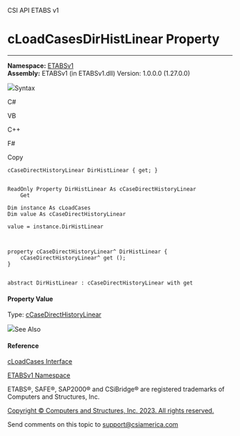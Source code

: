 ﻿

CSI API ETABS v1

# cLoadCasesDirHistLinear Property  
  
---  
  
**Namespace:** [ETABSv1](2780f1b8-2033-5289-2298-1cdb2a7508d9.htm)  
**Assembly:** ETABSv1 (in ETABSv1.dll) Version: 1.0.0.0 (1.27.0.0)

![](../icons/SectionExpanded.png)Syntax

C#

VB

C++

F#

Copy

    
    
    cCaseDirectHistoryLinear DirHistLinear { get; }
    
    
    ReadOnly Property DirHistLinear As cCaseDirectHistoryLinear
    	Get
    
    Dim instance As cLoadCases
    Dim value As cCaseDirectHistoryLinear
    
    value = instance.DirHistLinear
    
    
    
    property cCaseDirectHistoryLinear^ DirHistLinear {
    	cCaseDirectHistoryLinear^ get ();
    }
    
    
    abstract DirHistLinear : cCaseDirectHistoryLinear with get
    

#### Property Value

Type: [cCaseDirectHistoryLinear](850266fb-88b7-b169-a8ee-5516ac35b97a.htm)

![](../icons/SectionExpanded.png)See Also

#### Reference

[cLoadCases Interface](5af09358-fbf5-20ff-4d6c-6ebe67a3f1e4.htm)

[ETABSv1 Namespace](2780f1b8-2033-5289-2298-1cdb2a7508d9.htm)

ETABS®, SAFE®, SAP2000® and CSiBridge® are registered trademarks of Computers
and Structures, Inc.  

[Copyright © Computers and Structures, Inc. 2023. All rights
reserved.](http://www.csiamerica.com)

Send comments on this topic to
[support@csiamerica.com](mailto:support%40csiamerica.com?Subject=CSI%20API%20ETABS%20v1)

